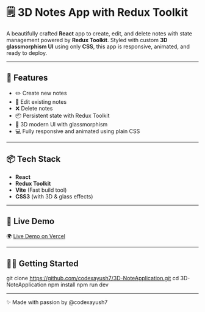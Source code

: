 # 🗒️ 3D Notes App with Redux Toolkit

A beautifully crafted **React** app to create, edit, and delete notes with state management powered by **Redux Toolkit**. Styled with custom **3D glassmorphism UI** using only **CSS**, this app is responsive, animated, and ready to deploy.

---

## 🚀 Features

- ✏️ Create new notes
- 📝 Edit existing notes
- ❌ Delete notes
- 📦 Persistent state with Redux Toolkit
- 🎨 3D modern UI with glassmorphism
- 💻 Fully responsive and animated using plain CSS

---

## 📦 Tech Stack

- **React**
- **Redux Toolkit**
- **Vite** (Fast build tool)
- **CSS3** (with 3D & glass effects)

---

## 🔗 Live Demo

🌍 [Live Demo on Vercel](https://3d-noteapplication.vercel.app)

---

## 🧑‍💻 Getting Started

git clone https://github.com/codexayush7/3D-NoteApplication.git
cd 3D-NoteApplication
npm install
npm run dev

---

✨ Made with passion by @codexayush7
